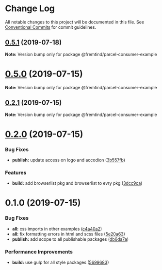 # Change Log

All notable changes to this project will be documented in this file.
See [Conventional Commits](https://conventionalcommits.org) for commit guidelines.

## [0.5.1](https://github.com/fremtind/jokul/compare/@fremtind/parcel-consumer-example@0.5.0...@fremtind/parcel-consumer-example@0.5.1) (2019-07-18)

**Note:** Version bump only for package @fremtind/parcel-consumer-example





# [0.5.0](https://github.com/fremtind/jokul/compare/@fremtind/parcel-consumer-example@0.2.1...@fremtind/parcel-consumer-example@0.5.0) (2019-07-15)

**Note:** Version bump only for package @fremtind/parcel-consumer-example





## [0.2.1](https://github.com/fremtind/jokul/compare/@fremtind/parcel-consumer-example@0.2.0...@fremtind/parcel-consumer-example@0.2.1) (2019-07-15)

**Note:** Version bump only for package @fremtind/parcel-consumer-example





# [0.2.0](https://github.com/fremtind/jokul/compare/@fremtind/parcel-consumer-example@0.1.0...@fremtind/parcel-consumer-example@0.2.0) (2019-07-15)

### Bug Fixes

-   **publish:** update access on logo and accodion ([3b557fb](https://github.com/fremtind/jokul/commit/3b557fb))

### Features

-   **build:** add browserlist pkg and browserlist to evry pkg ([3dcc9ca](https://github.com/fremtind/jokul/commit/3dcc9ca))

# 0.1.0 (2019-07-15)

### Bug Fixes

-   **all:** css imports in other examples ([c4a40a2](https://github.com/fremtind/jokul/commit/c4a40a2))
-   **all:** fix formatting errors in html and scss files ([5e20a63](https://github.com/fremtind/jokul/commit/5e20a63))
-   **publish:** add scope to all publishable packages ([db6da7a](https://github.com/fremtind/jokul/commit/db6da7a))

### Performance Improvements

-   **build:** use gulp for all style packages ([5699683](https://github.com/fremtind/jokul/commit/5699683))

